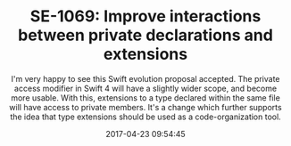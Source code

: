 ---
title: "SE-1069: Improve interactions between private declarations and extensions"
subtitle: "I'm very happy to see this Swift evolution proposal accepted. The private access modifier in Swift 4 will have a slightly wider scope, and become more usable. With this, extensions to a type declared within the same file will have access to private members. It's a change which further supports the idea that type extensions should be used as  a code-organization tool."
tags: ["evolution"]
link: "https://github.com/apple/swift-evolution/blob/master/proposals/0169-improve-interaction-between-private-declarations-and-extensions.md"
date: "2017-04-23 09:54:45"
---